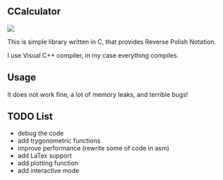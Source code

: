 ## CCalculator 

![](https://img.shields.io/static/v1?label=Language&message=C&color=BLUE&style=flat-square&logo=appveyor)

This is simple library written in C, that provides Reverse Polish Notation.

I use Visual C++ compiler, in my case everything compiles.

## Usage
It does not work fine, a lot of memory leaks, and terrible bugs!
## TODO List
- debug the code
- add trygonometric functions
- improve performance (rewrite some of code in asm)
- add LaTex support
- add plotting function
- add interactive mode 